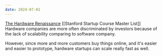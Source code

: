 ```yaml
---
date: 2024-07-01
---
```

[The Hardware Renaissance](https://paulgraham.com/hw.html)
[[Stanford Startup Course Master List]]
Hardware companies are more often discriminated by investors because of the lack of scalability comparing to software company.

However, since more and more customers buy things online, and it's easier and easier to prototype, hardware startups can scale really fast as well.